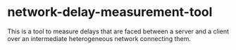 # network-delay-measurement-tool
This is a tool to measure delays that are faced between a server and a client over an intermediate heterogeneous network connecting them.
